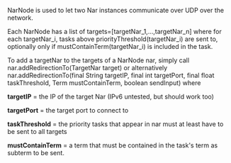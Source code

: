NarNode is used to let two Nar instances communicate over UDP over the network.

Each NarNode has a list of targets=[targetNar_1,...,targetNar_n] where for each targetNar_i, tasks above priorityThreshold(targetNar_i) are sent to, optionally only if mustContainTerm(targetNar_i) is included in the task.

To add a targetNar to the targets of a NarNode nar, simply call nar.addRedirectionTo(TargetNar target)
or alternatively nar.addRedirectionTo(final String targetIP, final int targetPort, final float taskThreshold, Term mustContainTerm, boolean sendInput)
where

**targetIP** = the IP of the target Nar (IPv6 untested, but should work too)

**targetPort** = the target port to connect to

**taskThreshold** = the priority tasks that appear in nar must at least have to be sent to all targets

**mustContainTerm** = a term that must be contained in the task's term as subterm to be sent.

